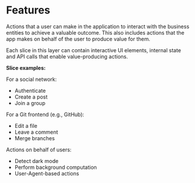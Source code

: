 # Features

Actions that a user can make in the application to interact with the business entities to achieve a valuable outcome. This also includes actions that the app makes on behalf of the user to produce value for them.

Each slice in this layer can contain interactive UI elements, internal state and API calls that enable value-producing actions.

**Slice examples:**

For a social network:
- Authenticate
- Create a post
- Join a group

For a Git frontend (e.g., GitHub):
- Edit a file
- Leave a comment
- Merge branches

Actions on behalf of users:
- Detect dark mode
- Perform background computation
- User-Agent-based actions
